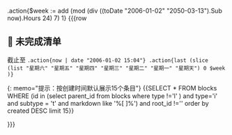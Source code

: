 .action{$week := add (mod (div ((toDate "2006-01-02" "2050-03-13").Sub now).Hours 24) 7) 1}
{{{row

## 🎉️ 未完成清单
截止至 `.action{now | date "2006-01-02 15:04"} .action{last (slice (list "星期六" "星期五" "星期四" "星期三" "星期二" "星期一" "星期天") 0 $week )}`

{: memo="提示：按创建时间默认展示15个条目"}
{{SELECT * FROM blocks WHERE (id in (select parent_id from blocks where type !='l' ) and type='i' and subtype = 't' and markdown like '%[ ]%') and root_id !='' order by created DESC limit 15}}


}}}